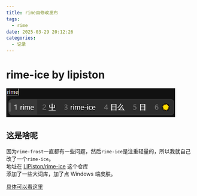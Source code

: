```yaml
---
title: rime自修改发布
tags:
  - rime
date: 2025-03-29 20:12:26
categories: 
  - 记录
---
```


# rime-ice by lipiston

![alt text](https://raw.githubusercontent.com/LIPiston/rime-ice/refs/heads/main/others/demo-lipiston.png)  

## 这是啥呢

因为`rime-frost`一直都有一些问题，然后`rime-ice`是注重轻量的，所以我就自己改了一个`rime-ice`。  
地址在 [LIPiston/rime-ice](https://github.com/LIPiston/rime-ice)   这个仓库  
添加了一些大词库，加了点 Windows 端皮肤。  

[具体可以看这里](https://github.com/LIPiston/rime-ice)
